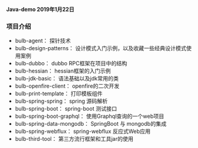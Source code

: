 #### Java-demo 2019年1月22日

### 项目介绍

- bulb-agent：               探针技术
- bulb-design-patterns：     设计模式入门示例，以及收藏一些经典设计模式使用案例
- bulb-dubbo：               dubbo RPC框架在项目中的结构
- bulb-hessian：             hessian框架的入门示例
- bulb-jdk-basic：           语法基础以及jdk常用的类
- bulb-openfire-client：     openfire的二次开发
- bulb-print-template：      打印模板组件
- bulb-spring-spring：       spring 源码解析
- bulb-spring-boot：         spring-boot 测试接口
- bulb-spring-boot-graphql： 使用Graphql查询的一个web项目
- bulb-spring-data-mongodb： SpringBoot 与 mongodb的集成
- bulb-spring-webflux：      spring-webflux 反应式Web应用
- bulb-third-tool：          第三方流行框架和工具jar的使用